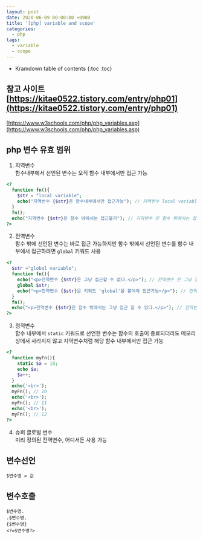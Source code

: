 ```yaml
---
layout: post
date: 2020-06-09 00:00:00 +0900
title: '[php] variable and scope'
categories:
  - php
tags:
  - variable
  - scope
---
```


* Kramdown table of contents
{:toc .toc}

## 참고 사이트 [https://kitae0522.tistory.com/entry/php01](https://kitae0522.tistory.com/entry/php01)  
[https://www.w3schools.com/php/php_variables.asp](https://www.w3schools.com/php/php_variables.asp)

## php 변수 유효 범위

1. 지역변수  
함수내부에서 선언된 변수는 오직 함수 내부에서만 접근 가능

```php
<?
  function fn(){
    $str = "local variable";
    echo("지역변수 {$str}은 함수내부에서만 접근가능"); // 지역변수 local variable은 함수내부에서만 접근가능 -> local variable 접근 가능
  }
  fn();
  echo("지역변수 {$str}은 함수 밖에서는 접근불가"); // 지역변수 은 함수 밖에서는 접근불가 -> 접근 불가
?>
```

2. 전역변수  
함수 밖에 선언된 변수는 바로 접근 가능하지만 함수 밖에서 선언된 변수를 함수 내부에서 접근하려면 `global` 키워드 사용

```php
<?
  $str ="global variable";
  function fn(){
    echo("<p>전역변수 {$str}은 그냥 접근할 수 없다.</p>"); // 전역변수 은 그냥 접근할 수 없다. -> 접근 불가
    global $str;
    echo("<p>전역변수 {$str}은 키워드 'global'을 붙여야 접근가능</p>"); // 전역변수 global variable은 키워드 'global'을 붙여야 접근가능 -> 접근가능
  }
  fn();
  echo("<p>전역변수 {$str}은 함수 밖에서는 그냥 접근 할 수 있다.</p>"); // 전역변수 global variable은 함수 밖에서는 그냥 접근 할 수 있다. -> 접근가능
?>
```

3. 정적변수  
함수 내부에서 `static` 키워드로 선언한 변수는 함수의 호출이 종료되더라도 메모리상에서 사라지지 않고 지역변수처럼 해당 함수 내부에서만 접근 가능

```php
<?
  function myFn(){
    static $a = 10;
    echo $a;
    $a++;
  }
  echo('<br>');
  myFn(); // 10
  echo('<br>');
  myFn(); // 11
  echo('<br>');
  myFn(); // 12
?>
```

4. 슈퍼 글로벌 변수  
미리 정의된 전역변수, 어디서든 사용 가능


## 변수선언
`$변수명 = 값`

## 변수호출
`$변수명.`  
`.$변수명.`  
`{$변수명}`  
`<?=$변수명?>`
